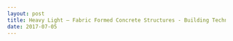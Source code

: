```yaml
---
layout: post
title: Heavy Light – Fabric Formed Concrete Structures - Building Technology
date: 2017-07-05
---
```



